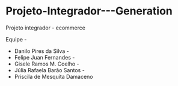 # Projeto-Integrador---Generation
Projeto integrador - ecommerce

Equipe -

 - Danilo Pires da Silva - 
 - Felipe Juan Fernandes - 
 - Gisele Ramos M. Coelho - 
 - Júlia Rafaela Barão Santos - 
 - Priscila de Mesquita Damaceno


